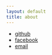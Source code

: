 ```yaml
---
layout: default
title: about
---
```


* [github](https://github.com/Thimoteus)
* [facebook](https://www.facebook.com/evante)
* [email](mailto:evantegl@gmail.com)